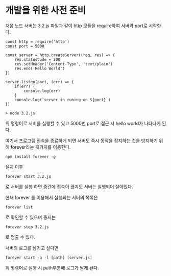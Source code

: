 # 개발을 위한 사전 준비

처음 노드 서버는 3.2.js 파일과 같이 http 모듈을 require하여 서버와 port로 시작한다.<br/>

    const http = require('http')
    const port = 5000

    const server = http.createServer((req, res) => {
        res.statusCode = 200
        res.setHeader('Content-Type', 'text/plain')
        res.end('Hello World')
    })

    server.listen(port, (err) => {
        if(err) {
            console.log(err)
        }
        console.log(`server in runing on ${port}`)
    })

    > node 3.2.js

위 명령어로 서버를 실행할 수 있고 5000번 port로 접근 시 hello world가 나타나게 된다.

여기서 프로그램 접속을 종료하게 되면 서버도 즉시 동작을 정지하는 것을 방지하기 위해 forever라는 패키지를 이용한다.

    npm install forever -g
설치 이후

    forever start 3.2.js
로 서버를 실행 하면 중간에 접속이 끊겨도 서버는 실행되어 살아있다.

현재 forever 를 이용해서 실행되는 서버의 목록은

    forever list
로 확인할 수 있으며 중지는

    forever stop 3.2.js
로 멈출 수 있다.

서버의 로그를 남기고 싶다면

    forever start -a -l [path] [server.js]
위 명령어로 실행 시 path부분에 로그가 남게 된다.